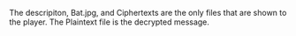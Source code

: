 The descripiton, Bat.jpg, and Ciphertexts are the only files that are shown to the player. The Plaintext file is the decrypted message.
